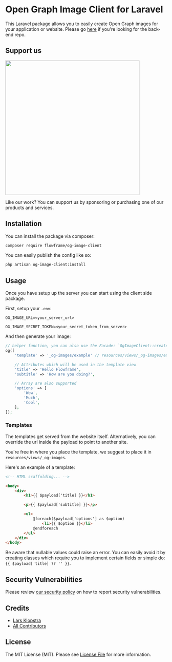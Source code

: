 # Open Graph Image Client for Laravel

This Laravel package allows you to easily create Open Graph images for your application or website. Please go [here](https://github.com/flowframe/og-image-server) if you're looking for the back-end repo.

## Support us

[<img src="https://flowfra.me/github-ad.png" width="419px" />](https://flowfra.me/github-ad-click)

Like our work? You can support us by sponsoring or purchasing one of our products and services.

## Installation

You can install the package via composer:

```bash
composer require flowframe/og-image-client
```

You can easily publish the config like so:

```bash
php artisan og-image-client:install
```

## Usage

Once you have setup up the server you can start using the client side package.

First, setup your `.env`:

```
OG_IMAGE_URL=<your_server_url>

OG_IMAGE_SECRET_TOKEN=<your_secret_token_from_server>
```

And then generate your image:

```php
// helper function, you can also use the Facade: `OgImageClient::create(...)`
og([
    'template' => '_og-images/example' // resources/views/_og-images/example.blade.php

    // Attributes which will be used in the template view
    'title' => 'Hello Flowframe',
    'subtitle' => 'How are you doing?',

    // Array are also supported
    'options' => [
        'Wow',
        'Much',
        'Cool',
    ];
]);
```

### Templates

The templates get served from the website itself. Alternatively, you can override the url inside the payload to point to another site.

You're free in where you place the template, we suggest to place it in `resources/views/_og-images`.

Here's an example of a template:

```html
<!-- HTML scaffolding... -->

<body>
    <div>
        <h1>{{ $payload['title] }}</h1>

        <p>{{ $payload['subtitle] }}</p>

        <ul>
            @foreach($payload['options'] as $option)
                <li>{{ $option }}</li>
            @endforeach
        </ul>
    </div>
</body>
```

Be aware that nullable values could raise an error. You can easily avoid it by creating classes which require you to implement certain fields or simple do: `{{ $payload['title] ?? '' }}`.

## Security Vulnerabilities

Please review [our security policy](../../security/policy) on how to report security vulnerabilities.

## Credits

-   [Lars Klopstra](https://github.com/flowframe)
-   [All Contributors](../../contributors)

## License

The MIT License (MIT). Please see [License File](LICENSE.md) for more information.
